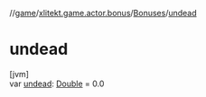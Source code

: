 //[game](../../../index.md)/[xlitekt.game.actor.bonus](../index.md)/[Bonuses](index.md)/[undead](undead.md)

# undead

[jvm]\
var [undead](undead.md): [Double](https://kotlinlang.org/api/latest/jvm/stdlib/kotlin/-double/index.html) = 0.0
